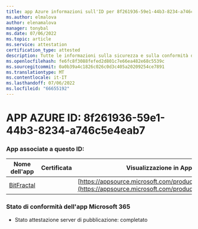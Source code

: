 ```yaml
---
title: app Azure informazioni sull'ID per 8f261936-59e1-44b3-8234-a746c5e4eab7
ms.author: elmalova
author: elenamalova
manager: tonybal
ms.date: 07/06/2022
ms.topic: article
ms.service: attestation
certification_type: attested
description: Tutte le informazioni sulla sicurezza e sulla conformità disponibili per 8f261936-59e1-44b3-8234-a746c5e4eab7.
ms.openlocfilehash: fe6fc8f3088fefed2d801c7e66ea482e68c5539c
ms.sourcegitcommit: 0a0b39a4c1826c026c0d3c405a20209254ce7891
ms.translationtype: MT
ms.contentlocale: it-IT
ms.lasthandoff: 07/06/2022
ms.locfileid: "66655192"
---
```

# <a name="azure-app-id-8f261936-59e1-44b3-8234-a746c5e4eab7"></a>APP AZURE ID: 8f261936-59e1-44b3-8234-a746c5e4eab7


### <a name="apps-associated-with-this-id"></a>App associate a questo ID:
| **Nome dell'app** | **Certificata** | **Visualizzazione in AppSource** |
|--------------|---------------|-----------------------|
| [BitFractal](../forward/WA200004172.md) |  | [https://appsource.microsoft.com/product/office/WA200004172](https://appsource.microsoft.com/product/office/WA200004172) |

### <a name="microsoft-365-app-compliance-status"></a>Stato di conformità dell'app Microsoft 365
- Stato attestazione server di pubblicazione: completato
